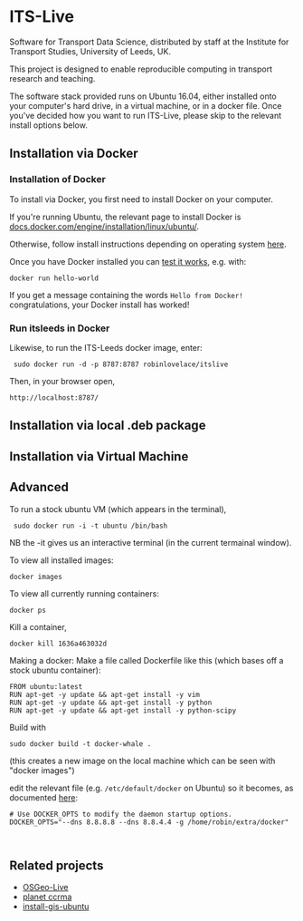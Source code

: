 # ITS-Live

Software for Transport Data Science, distributed by staff at the Institute for Transport Studies, University of Leeds, UK.

This project is designed to enable reproducible computing in transport research and teaching.

The software stack provided runs on Ubuntu 16.04, either installed onto your computer's hard drive, in a virtual machine, or in a docker file.
Once you've decided how you want to run ITS-Live, please skip to the relevant install options below.


## Installation via Docker

### Installation of Docker

To install via Docker, you first need to install Docker on your computer.

If you're running Ubuntu, the relevant page to install Docker is
[docs.docker.com/engine/installation/linux/ubuntu/](https://docs.docker.com/engine/installation/linux/ubuntu/).

Otherwise, follow install instructions depending on operating system [here](https://www.docker.com/products/overview).

Once you have Docker installed you can [test it works](https://docs.docker.com/engine/getstarted/step_one/), e.g. with:

```
docker run hello-world
```

If you get a message containing the words `Hello from Docker!` congratulations, your Docker install has worked!


### Run itsleeds in Docker

Likewise, to run the ITS-Leeds docker image, enter:

```
 sudo docker run -d -p 8787:8787 robinlovelace/itslive
```

Then, in your browser open,
```
http://localhost:8787/
```

## Installation via local .deb package

## Installation via Virtual Machine

## Advanced 

To run a stock ubuntu VM (which appears in the terminal),
```
 sudo docker run -i -t ubuntu /bin/bash
```
NB the -it gives us an interactive terminal (in the current termainal window).


To view all installed images:
```
docker images
```

To view all currently running containers:
```
docker ps
```
Kill a container,
```
docker kill 1636a463032d
```

Making a docker:
Make a file called Dockerfile like this (which bases off a stock ubuntu container):
```
FROM ubuntu:latest
RUN apt-get -y update && apt-get install -y vim
RUN apt-get -y update && apt-get install -y python
RUN apt-get -y update && apt-get install -y python-scipy
```
Build with
```
sudo docker build -t docker-whale .
```
(this creates a new image on the local machine which can be seen with "docker images")


edit the relevant file (e.g. `/etc/default/docker` on Ubuntu) so it becomes, as documented
[here](https://forums.docker.com/t/how-do-i-change-the-docker-image-installation-directory/1169):

```
# Use DOCKER_OPTS to modify the daemon startup options.
DOCKER_OPTS="--dns 8.8.8.8 --dns 8.8.4.4 -g /home/robin/extra/docker"



```

## Related projects

- [OSGeo-Live](https://github.com/robinlovelace/OSGeoLive)
- [planet ccrma](https://github.com/ccrma/music220a)
- [install-gis-ubuntu](https://github.com/Robinlovelace/install-gis-ubuntu)

